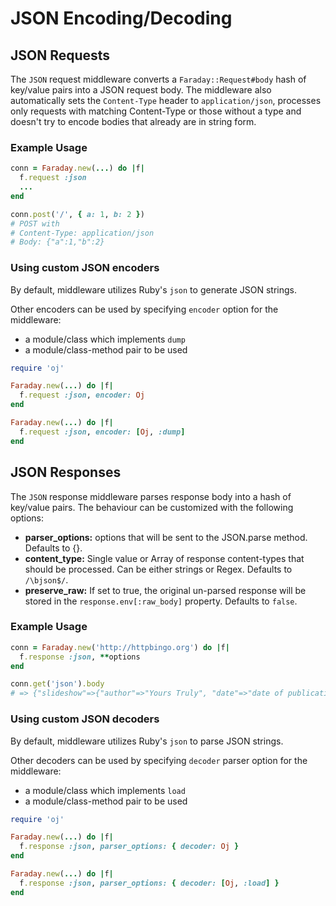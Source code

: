 # JSON Encoding/Decoding

## JSON Requests

The `JSON` request middleware converts a `Faraday::Request#body` hash of key/value pairs into a JSON request body.
The middleware also automatically sets the `Content-Type` header to `application/json`,
processes only requests with matching Content-Type or those without a type and
doesn't try to encode bodies that already are in string form.

### Example Usage

```ruby
conn = Faraday.new(...) do |f|
  f.request :json
  ...
end

conn.post('/', { a: 1, b: 2 })
# POST with
# Content-Type: application/json
# Body: {"a":1,"b":2}
```

### Using custom JSON encoders

By default, middleware utilizes Ruby's `json` to generate JSON strings.

Other encoders can be used by specifying `encoder` option for the middleware:
* a module/class which implements `dump`
* a module/class-method pair to be used 

```ruby
require 'oj'

Faraday.new(...) do |f|
  f.request :json, encoder: Oj
end

Faraday.new(...) do |f|
  f.request :json, encoder: [Oj, :dump]
end
```

## JSON Responses

The `JSON` response middleware parses response body into a hash of key/value pairs.
The behaviour can be customized with the following options:
* **parser_options:** options that will be sent to the JSON.parse method. Defaults to {}.
* **content_type:** Single value or Array of response content-types that should be processed. Can be either strings or Regex. Defaults to `/\bjson$/`.
* **preserve_raw:** If set to true, the original un-parsed response will be stored in the `response.env[:raw_body]` property. Defaults to `false`.

### Example Usage

```ruby
conn = Faraday.new('http://httpbingo.org') do |f|
  f.response :json, **options
end

conn.get('json').body
# => {"slideshow"=>{"author"=>"Yours Truly", "date"=>"date of publication", "slides"=>[{"title"=>"Wake up to WonderWidgets!", "type"=>"all"}, {"items"=>["Why <em>WonderWidgets</em> are great", "Who <em>buys</em> WonderWidgets"], "title"=>"Overview", "type"=>"all"}], "title"=>"Sample Slide Show"}}
```

### Using custom JSON decoders

By default, middleware utilizes Ruby's `json` to parse JSON strings.

Other decoders can be used by specifying `decoder` parser option for the middleware:
* a module/class which implements `load`
* a module/class-method pair to be used 

```ruby
require 'oj'

Faraday.new(...) do |f|
  f.response :json, parser_options: { decoder: Oj }
end

Faraday.new(...) do |f|
  f.response :json, parser_options: { decoder: [Oj, :load] }
end
```